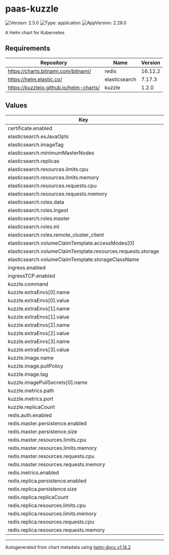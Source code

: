 # paas-kuzzle

![Version: 2.5.0](https://img.shields.io/badge/Version-2.5.0-informational?style=flat-square) ![Type: application](https://img.shields.io/badge/Type-application-informational?style=flat-square) ![AppVersion: 2.28.0](https://img.shields.io/badge/AppVersion-2.28.0-informational?style=flat-square)

A Helm chart for Kubernetes

## Requirements

| Repository                              | Name          | Version |
| --------------------------------------- | ------------- | ------- |
| https://charts.bitnami.com/bitnami/     | redis         | 16.12.2 |
| https://helm.elastic.co/                | elasticsearch | 7.17.3  |
| https://kuzzleio.github.io/helm-charts/ | kuzzle        | 1.2.0   |

## Values

| Key                                                          | Type   | Default                                          | Description |
| ------------------------------------------------------------ | ------ | ------------------------------------------------ | ----------- |
| certificate.enabled                                          | bool   | `false`                                          |             |
| elasticsearch.esJavaOpts                                     | string | `"-Xmx512m -Xms512m"`                            |             |
| elasticsearch.imageTag                                       | string | `"7.10.2"`                                       |             |
| elasticsearch.minimumMasterNodes                             | int    | `1`                                              |             |
| elasticsearch.replicas                                       | int    | `1`                                              |             |
| elasticsearch.resources.limits.cpu                           | string | `"1000m"`                                        |             |
| elasticsearch.resources.limits.memory                        | string | `"1G"`                                           |             |
| elasticsearch.resources.requests.cpu                         | string | `"700m"`                                         |             |
| elasticsearch.resources.requests.memory                      | string | `"512M"`                                         |             |
| elasticsearch.roles.data                                     | string | `"true"`                                         |             |
| elasticsearch.roles.ingest                                   | string | `"true"`                                         |             |
| elasticsearch.roles.master                                   | string | `"true"`                                         |             |
| elasticsearch.roles.ml                                       | string | `nil`                                            |             |
| elasticsearch.roles.remote_cluster_client                    | string | `nil`                                            |             |
| elasticsearch.volumeClaimTemplate.accessModes\[0\]           | string | `"ReadWriteOnce"`                                |             |
| elasticsearch.volumeClaimTemplate.resources.requests.storage | string | `"15Gi"`                                         |             |
| elasticsearch.volumeClaimTemplate.storageClassName           | string | `"scw-bssd"`                                     |             |
| ingress.enabled                                              | bool   | `false`                                          |             |
| ingressTCP.enabled                                           | bool   | `false`                                          |             |
| kuzzle.command                                               | string | `nil`                                            |             |
| kuzzle.extraEnvs\[0\].name                                   | string | `"kuzzle_services__storageEngine__client__node"` |             |
| kuzzle.extraEnvs\[0\].value                                  | string | `"http://elasticsearch-master:9200"`             |             |
| kuzzle.extraEnvs\[1\].name                                   | string | `"kuzzle_services__internalCache__node__host"`   |             |
| kuzzle.extraEnvs\[1\].value                                  | string | `"redis-master"`                                 |             |
| kuzzle.extraEnvs\[2\].name                                   | string | `"kuzzle_services__memoryStorage__node__host"`   |             |
| kuzzle.extraEnvs\[2\].value                                  | string | `"redis-master"`                                 |             |
| kuzzle.extraEnvs\[3\].name                                   | string | `"NODE_ENV"`                                     |             |
| kuzzle.extraEnvs\[3\].value                                  | string | `"production"`                                   |             |
| kuzzle.image.name                                            | string | `"kuzzleio/kuzzle"`                              |             |
| kuzzle.image.pullPolicy                                      | string | `"Always"`                                       |             |
| kuzzle.image.tag                                             | string | `""`                                             |             |
| kuzzle.imagePullSecrets\[0\].name                            | string | `"kuzzle-docker"`                                |             |
| kuzzle.metrics.path                                          | string | `"/_/metrics"`                                   |             |
| kuzzle.metrics.port                                          | int    | `7512`                                           |             |
| kuzzle.replicaCount                                          | int    | `1`                                              |             |
| redis.auth.enabled                                           | bool   | `false`                                          |             |
| redis.master.persistence.enabled                             | bool   | `true`                                           |             |
| redis.master.persistence.size                                | string | `"10Gi"`                                         |             |
| redis.master.resources.limits.cpu                            | string | `"600m"`                                         |             |
| redis.master.resources.limits.memory                         | string | `"250Mi"`                                        |             |
| redis.master.resources.requests.cpu                          | string | `"300m"`                                         |             |
| redis.master.resources.requests.memory                       | string | `"150Mi"`                                        |             |
| redis.metrics.enabled                                        | bool   | `true`                                           |             |
| redis.replica.persistence.enabled                            | bool   | `true`                                           |             |
| redis.replica.persistence.size                               | string | `"10Gi"`                                         |             |
| redis.replica.replicaCount                                   | int    | `1`                                              |             |
| redis.replica.resources.limits.cpu                           | string | `"600m"`                                         |             |
| redis.replica.resources.limits.memory                        | string | `"250Mi"`                                        |             |
| redis.replica.resources.requests.cpu                         | string | `"300m"`                                         |             |
| redis.replica.resources.requests.memory                      | string | `"150Mi"`                                        |             |

______________________________________________________________________

Autogenerated from chart metadata using [helm-docs v1.14.2](https://github.com/norwoodj/helm-docs/releases/v1.14.2)
